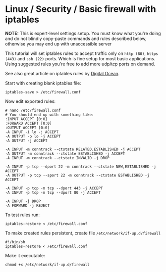 Linux / Security / Basic firewall with iptables
======

__NOTE:__ This is expert-level settings setup. You must know what you're doing and do not blindly copy-paste commands and rules described below, otherwise you may end up with unaccessible server

This tutorial will set iptables rules to accept traffic only on `http (80)`, `https (443)` and `ssh (22)` ports. Which is fine setup for most basic applications. Using suggested rules you're free to add more udp/tcp ports on demand.

See also great article on iptables rules by [Digital Ocean](https://www.digitalocean.com/community/tutorials/iptables-essentials-common-firewall-rules-and-commands).

Start with creating blank iptables file:
```shell
iptables-save > /etc/firewall.conf
```

Now edit exported rules:
```shell
# nano /etc/firewall.conf
# You should end up with something like:
:INPUT ACCEPT [0:0]
:FORWARD ACCEPT [0:0]
:OUTPUT ACCEPT [0:0]
-A INPUT -i lo -j ACCEPT
-A OUTPUT -o lo -j ACCEPT
-A OUTPUT -j ACCEPT

-A INPUT -m conntrack --ctstate RELATED,ESTABLISHED -j ACCEPT
-A OUTPUT -m conntrack --ctstate ESTABLISHED -j ACCEPT
-A INPUT -m conntrack --ctstate INVALID -j DROP

-A INPUT -p tcp --dport 22 -m conntrack --ctstate NEW,ESTABLISHED -j ACCEPT
-A OUTPUT -p tcp --sport 22 -m conntrack --ctstate ESTABLISHED -j ACCEPT

-A INPUT -p tcp -m tcp --dport 443 -j ACCEPT
-A INPUT -p tcp -m tcp --dport 80 -j ACCEPT

-A INPUT -j DROP
-A FORWARD -j REJECT
```

To test rules run:
```shell
iptables-restore < /etc/firewall.conf
```

To make created rules persistent, create file `/etc/network/if-up.d/firewall`
```shell
#!/bin/sh
iptables-restore < /etc/firewall.conf
```

Make it executable:
```shell
chmod +x /etc/network/if-up.d/firewall
```

